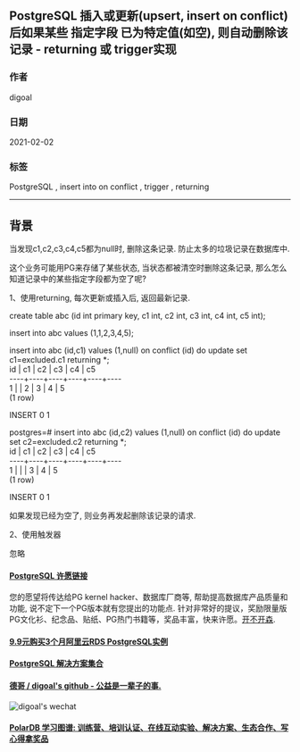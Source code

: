## PostgreSQL 插入或更新(upsert, insert on conflict)后如果某些 指定字段 已为特定值(如空), 则自动删除该记录 - returning 或 trigger实现  
      
### 作者      
digoal      
      
### 日期      
2021-02-02       
      
### 标签      
PostgreSQL , insert into on conflict , trigger , returning    
      
----      
      
## 背景    
当发现c1,c2,c3,c4,c5都为null时, 删除这条记录. 防止太多的垃圾记录在数据库中.  
  
这个业务可能用PG来存储了某些状态, 当状态都被清空时删除这条记录, 那么怎么知道记录中的某些指定字段都为空了呢?  
  
1、使用returning, 每次更新或插入后, 返回最新记录.  
  
create table abc (id int primary key, c1 int, c2 int, c3 int, c4 int, c5 int);  
  
insert into abc values (1,1,2,3,4,5);  
  
insert into abc (id,c1) values (1,null) on conflict (id) do update set c1=excluded.c1 returning *;  
 id | c1 | c2 | c3 | c4 | c5   
----+----+----+----+----+----  
  1 |    |  2 |  3 |  4 |  5  
(1 row)  
  
INSERT 0 1  
  
  
postgres=# insert into abc (id,c2) values (1,null) on conflict (id) do update set c2=excluded.c2 returning *;  
 id | c1 | c2 | c3 | c4 | c5   
----+----+----+----+----+----  
  1 |    |    |  3 |  4 |  5  
(1 row)  
  
INSERT 0 1  
  
如果发现已经为空了, 则业务再发起删除该记录的请求.  
  
2、使用触发器  
  
忽略  
  
  
  
  
#### [PostgreSQL 许愿链接](https://github.com/digoal/blog/issues/76 "269ac3d1c492e938c0191101c7238216")
您的愿望将传达给PG kernel hacker、数据库厂商等, 帮助提高数据库产品质量和功能, 说不定下一个PG版本就有您提出的功能点. 针对非常好的提议，奖励限量版PG文化衫、纪念品、贴纸、PG热门书籍等，奖品丰富，快来许愿。[开不开森](https://github.com/digoal/blog/issues/76 "269ac3d1c492e938c0191101c7238216").  
  
  
#### [9.9元购买3个月阿里云RDS PostgreSQL实例](https://www.aliyun.com/database/postgresqlactivity "57258f76c37864c6e6d23383d05714ea")
  
  
#### [PostgreSQL 解决方案集合](https://yq.aliyun.com/topic/118 "40cff096e9ed7122c512b35d8561d9c8")
  
  
#### [德哥 / digoal's github - 公益是一辈子的事.](https://github.com/digoal/blog/blob/master/README.md "22709685feb7cab07d30f30387f0a9ae")
  
  
![digoal's wechat](../pic/digoal_weixin.jpg "f7ad92eeba24523fd47a6e1a0e691b59")
  
  
#### [PolarDB 学习图谱: 训练营、培训认证、在线互动实验、解决方案、生态合作、写心得拿奖品](https://www.aliyun.com/database/openpolardb/activity "8642f60e04ed0c814bf9cb9677976bd4")
  
